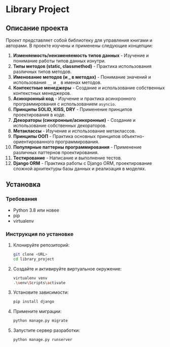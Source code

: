 # Library Project

## Описание проекта

Проект представляет собой библиотеку для управления книгами и авторами. В проекте изучены и применены следующие концепции:

1. **Изменяемость/неизменяемость типов данных** - Изучение и понимание работы типов данных изнутри.
2. **Типы методов (static, classmethod)** - Практика использования различных типов методов.
3. **Именование методов (и _ в методах)** - Понимание значений и использования `__` и `_` в именах методов.
4. **Контекстные менеджеры** - Создание и использование собственных контекстных менеджеров.
5. **Асинхронный код** - Изучение и практика асинхронного программирования с использованием `asyncio`.
6. **Принципы SOLID, KISS, DRY** - Применение принципов проектирования в коде.
7. **Декораторы (синхронные/асинхронные)** - Создание и использование собственных декораторов.
8. **Метаклассы** - Изучение и использование метаклассов.
9. **Принципы ООП** - Практика основных принципов объектно-ориентированного программирования.
10. **Популярные паттерны программирования** - Применение различных паттернов проектирования.
11. **Тестирование** - Написание и выполнение тестов.
12. **Django ORM** - Практика работы с Django ORM, проектирование сложной архитектуры базы данных и реализация в моделях.

## Установка

### Требования

- Python 3.8 или новее
- pip
- virtualenv

### Инструкция по установке

1. Клонируйте репозиторий:

   ```sh
   git clone <URL>
   cd library_project

2. Создайте и активируйте виртуальное окружение:
    ```sh
    virtualenv venv
    .\venv\Scripts\activate

3. Установите зависимости:
    ```sh
    pip install django

4. Примените миграции:
    ```sh
    python manage.py migrate

5. Запустите сервер разработки:
    ```
    python manage.py runserver
